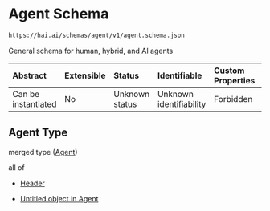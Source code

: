 # Agent Schema

```txt
https://hai.ai/schemas/agent/v1/agent.schema.json
```

General schema for human, hybrid, and AI agents

| Abstract            | Extensible | Status         | Identifiable            | Custom Properties | Additional Properties | Access Restrictions | Defined In                                                                           |
| :------------------ | :--------- | :------------- | :---------------------- | :---------------- | :-------------------- | :------------------ | :----------------------------------------------------------------------------------- |
| Can be instantiated | No         | Unknown status | Unknown identifiability | Forbidden         | Allowed               | none                | [agent.schema.json](../../schemas/agent/v1/agent.schema.json "open original schema") |

## Agent Type

merged type ([Agent](agent.md))

all of

* [Header](header.md "check type definition")

* [Untitled object in Agent](agent-allof-1.md "check type definition")
